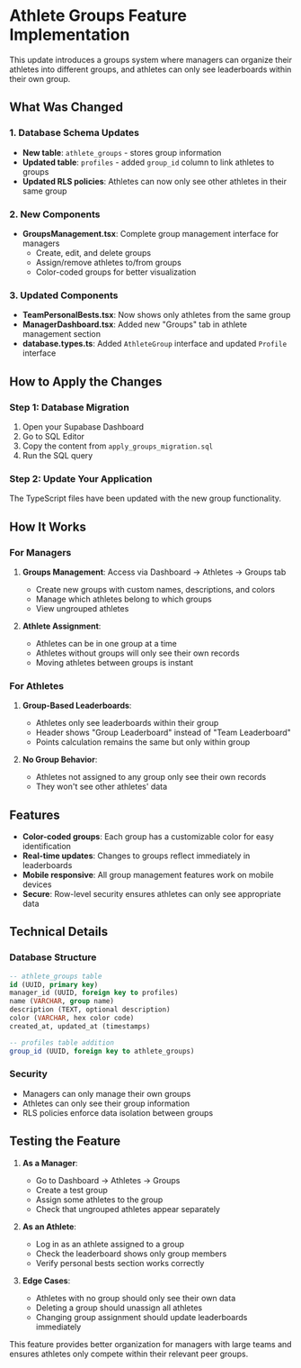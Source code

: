 # Athlete Groups Feature Implementation

This update introduces a groups system where managers can organize their athletes into different groups, and athletes can only see leaderboards within their own group.

## What Was Changed

### 1. Database Schema Updates

- **New table**: `athlete_groups` - stores group information
- **Updated table**: `profiles` - added `group_id` column to link athletes to groups
- **Updated RLS policies**: Athletes can now only see other athletes in their same group

### 2. New Components

- **GroupsManagement.tsx**: Complete group management interface for managers
  - Create, edit, and delete groups
  - Assign/remove athletes to/from groups
  - Color-coded groups for better visualization

### 3. Updated Components

- **TeamPersonalBests.tsx**: Now shows only athletes from the same group
- **ManagerDashboard.tsx**: Added new "Groups" tab in athlete management section
- **database.types.ts**: Added `AthleteGroup` interface and updated `Profile` interface

## How to Apply the Changes

### Step 1: Database Migration

1. Open your Supabase Dashboard
2. Go to SQL Editor
3. Copy the content from `apply_groups_migration.sql`
4. Run the SQL query

### Step 2: Update Your Application

The TypeScript files have been updated with the new group functionality.

## How It Works

### For Managers

1. **Groups Management**: Access via Dashboard → Athletes → Groups tab

   - Create new groups with custom names, descriptions, and colors
   - Manage which athletes belong to which groups
   - View ungrouped athletes

2. **Athlete Assignment**:
   - Athletes can be in one group at a time
   - Athletes without groups will only see their own records
   - Moving athletes between groups is instant

### For Athletes

1. **Group-Based Leaderboards**:

   - Athletes only see leaderboards within their group
   - Header shows "Group Leaderboard" instead of "Team Leaderboard"
   - Points calculation remains the same but only within group

2. **No Group Behavior**:
   - Athletes not assigned to any group only see their own records
   - They won't see other athletes' data

## Features

- **Color-coded groups**: Each group has a customizable color for easy identification
- **Real-time updates**: Changes to groups reflect immediately in leaderboards
- **Mobile responsive**: All group management features work on mobile devices
- **Secure**: Row-level security ensures athletes can only see appropriate data

## Technical Details

### Database Structure

```sql
-- athlete_groups table
id (UUID, primary key)
manager_id (UUID, foreign key to profiles)
name (VARCHAR, group name)
description (TEXT, optional description)
color (VARCHAR, hex color code)
created_at, updated_at (timestamps)

-- profiles table addition
group_id (UUID, foreign key to athlete_groups)
```

### Security

- Managers can only manage their own groups
- Athletes can only see their group information
- RLS policies enforce data isolation between groups

## Testing the Feature

1. **As a Manager**:

   - Go to Dashboard → Athletes → Groups
   - Create a test group
   - Assign some athletes to the group
   - Check that ungrouped athletes appear separately

2. **As an Athlete**:

   - Log in as an athlete assigned to a group
   - Check the leaderboard shows only group members
   - Verify personal bests section works correctly

3. **Edge Cases**:
   - Athletes with no group should only see their own data
   - Deleting a group should unassign all athletes
   - Changing group assignment should update leaderboards immediately

This feature provides better organization for managers with large teams and ensures athletes only compete within their relevant peer groups.
